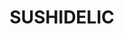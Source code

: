 ---
layout: place
title: SUSHIDELIC
permalink: /new-york/new-york/sushidelic.html
stateAbbr: NY
stateName: New York
cityName: New York
seo:
  type: restaurant
  links: https://www.sushidelic.net/
place_id: ChIJTeF1b2JZwokRkm95zltOxog
photos:
  - name: >-
      places/ChIJTeF1b2JZwokRkm95zltOxog/photos/AeeoHcLKHSfHMDtb_S_Fas_2mHtQxgY-eLE3N33Q2g6LvhYbUn6EV7d1VA-uf_jm8VFMdX27kG-Av8DhbI-pOKpMJq7uIdUN2b2l67jxTlB3oZC_tKkVF0joQPaHHN_yTVjsqG-4EngaK-XEIfbgmrXR931rAhYPDIaVOvLQgszdccpr_uxyc_4zdpG6fU1qRqPAQrIWyjdeqzBqc9f8fQYxQ2UJHUE092ie34b2EHyuyM5sI-cItnIx09L9P7hxwEBomsp8lFMaW3EQe21g_21wy6f9M4KOVHnPDKbDIdvRMdYHEg
    widthPx: 820
    heightPx: 547
    authorAttributions:
      - displayName: SUSHIDELIC
        uri: https://maps.google.com/maps/contrib/106057783711590365840
        photoUri: >-
          https://lh3.googleusercontent.com/a-/ALV-UjV_qDVTSyd-dQxa_Cg90d8Yy4BVtF0Ow20xTgS2GRoA50-4vzQ=s100-p-k-no-mo
    flagContentUri: >-
      https://www.google.com/local/imagery/report/?cb_client=maps_api_places.places_api&image_key=!1e10!2sAF1QipPAstzjA8XU6_cc7DZhQ06AjZDXSTABYc6fQs33&hl=en-US
    googleMapsUri: >-
      https://www.google.com/maps/place//data=!3m4!1e2!3m2!1sAF1QipPAstzjA8XU6_cc7DZhQ06AjZDXSTABYc6fQs33!2e10!4m2!3m1!1s0x89c259626f75e14d:0x88c64e5bce796f92
  - name: >-
      places/ChIJTeF1b2JZwokRkm95zltOxog/photos/AeeoHcIHVxF2wnmzpfvMOSYfcz6yaDMMhUaPxo2jIGHG-JOa4vMv7QucZ0sq7bTbgyDPMxvcFXI_su1KUxUb2GxZeWf_py2UG7X0c1LJk0OJnWSRhXgcjHoCa7h4BzGmbMhMxnIamnTCpWZd-fwrfkRQmQenty0mtnKFbZyHbNMLJG1w6RIfCRQmCkd064Rhq_VVY6ZHaE3NKvDX3DvqhfxD3iSysIr_oq4JoOpE4djr_wdKYJzB7mngRpRqwZZO9XCy448QmaI9o2ozK1YZqIwirGaR9JgCp4vWJy0LZzR_DkPiUA
    widthPx: 1200
    heightPx: 1480
    authorAttributions:
      - displayName: SUSHIDELIC
        uri: https://maps.google.com/maps/contrib/106057783711590365840
        photoUri: >-
          https://lh3.googleusercontent.com/a-/ALV-UjV_qDVTSyd-dQxa_Cg90d8Yy4BVtF0Ow20xTgS2GRoA50-4vzQ=s100-p-k-no-mo
    flagContentUri: >-
      https://www.google.com/local/imagery/report/?cb_client=maps_api_places.places_api&image_key=!1e10!2sAF1QipNG033v7LkZ1HqkCRPJtMCJBlBHjC1iNh1e96gx&hl=en-US
    googleMapsUri: >-
      https://www.google.com/maps/place//data=!3m4!1e2!3m2!1sAF1QipNG033v7LkZ1HqkCRPJtMCJBlBHjC1iNh1e96gx!2e10!4m2!3m1!1s0x89c259626f75e14d:0x88c64e5bce796f92
  - name: >-
      places/ChIJTeF1b2JZwokRkm95zltOxog/photos/AeeoHcIpu1Y7Djtn-HXEv8PjIv_ZQhGON6hEKYfd-RaGj8Zi7I_ZFOx5y0RGj-_I2aBjverZ_KujIOeso9gvcqM5ASaTuC0sOVMD35pgiv0hUW9kkdf2MPD3mBQ6-PileOQ8D8Sp-Bfgh1uRaNCNYA3EHFJ4CiMRVdD7DYifxxlHserF29qYfd2sVQCh16BTHjH-v5tLvk1QflgYus3xb5YZpxs6vuCzun3bMJsWQyygzGNxHnS5RBQgxTEyEWrTJtd4nXbVSWxpzZYiwSxhUYzIqI-Xctn8lsiTWdb68MQUS8PSxQ
    widthPx: 1432
    heightPx: 1150
    authorAttributions:
      - displayName: SUSHIDELIC
        uri: https://maps.google.com/maps/contrib/106057783711590365840
        photoUri: >-
          https://lh3.googleusercontent.com/a-/ALV-UjV_qDVTSyd-dQxa_Cg90d8Yy4BVtF0Ow20xTgS2GRoA50-4vzQ=s100-p-k-no-mo
    flagContentUri: >-
      https://www.google.com/local/imagery/report/?cb_client=maps_api_places.places_api&image_key=!1e10!2sAF1QipNydss2G3hZCIiQxOmv7goGZpBvnKicyxow9gyC&hl=en-US
    googleMapsUri: >-
      https://www.google.com/maps/place//data=!3m4!1e2!3m2!1sAF1QipNydss2G3hZCIiQxOmv7goGZpBvnKicyxow9gyC!2e10!4m2!3m1!1s0x89c259626f75e14d:0x88c64e5bce796f92
  - name: >-
      places/ChIJTeF1b2JZwokRkm95zltOxog/photos/AeeoHcIJFSkDPgYge61bRpU8y2uikhQDy95NRltEzhrQpN1gvwepZxpVLouliG9IUo8mo29Xn_tI-jEQvUi-9rex6R67UKi7aOW4d67COYiyXXACQ8mIunKg11U4qg2DRzFC8Jlnm7w1WcSmONkvOr4cPtbEYDN817487_BLv3tYUSjEflwcyQBpcflL6YqIVp__GA_JvdLshY1e8-plTcu22UTFW7hXRGV0uLBPCRsKhznrKiLO4TpDt3xx9qlOcvdawMHQMcXOByRVk6eFrEKorR0AE8-6OfZFtqjjYQOSs7MtMqplJEblXeqMQFFe8KdPJRKXtl7ZoG1zMkgpXn_u1bZtfWAHEHETgx-27lzxKUpUINpQistpugZYHsV2S6_oBlI52xXKvqz8uh1gooN9atFhNCTcQJH8FQWbm8fB0JMDA02X
    widthPx: 3600
    heightPx: 4800
    authorAttributions:
      - displayName: Judy Lee
        uri: https://maps.google.com/maps/contrib/113862186310153914073
        photoUri: >-
          https://lh3.googleusercontent.com/a-/ALV-UjUofMkmBr0QP22o827V9or324vCL6rYVw_e1CN6ypiy5sigAXj6=s100-p-k-no-mo
    flagContentUri: >-
      https://www.google.com/local/imagery/report/?cb_client=maps_api_places.places_api&image_key=!1e10!2sCIHM0ogKEICAgIDv-v_DhgE&hl=en-US
    googleMapsUri: >-
      https://www.google.com/maps/place//data=!3m4!1e2!3m2!1sCIHM0ogKEICAgIDv-v_DhgE!2e10!4m2!3m1!1s0x89c259626f75e14d:0x88c64e5bce796f92
  - name: >-
      places/ChIJTeF1b2JZwokRkm95zltOxog/photos/AeeoHcKRC8SOAkthIb0BtNkrfT9yeo_jpWZpqjydIxO5209fCsQr74TEzDkEOG9bIvEsNEyYiWpILT4tZPqDmAPcFtatKZfHiFkSnczvx-xzJ9hGqIMpD0yFg-zBiyrSBsXYch8H4DGcK5FpHhgRXdmUkCeEU5B1C-5M2HCSjuJ0Z7wZyfL43riG7s_aPcNF2InL_YmouJnUSS3HfKxkBhJxKYrVYPZBUMCWuLbdrAZec4wuWo76LHTVg3e3cgQ6b0p7KHp4Eswis55qIf7gg75VQSgHo93tS7PktFoTxL0SP779TmXQEFr2e1n-hfdnGFQ3Vpj5wCU8SeHoo0Y_6LE1EGgu9SBksUwmz9BCUom3t9_KCAXeMY0rEywcMJioqS1oOsdPYXA_TRk06A4HDcQjIy3ZHqZbO5W5_LO1Czq4l3Aqzg
    widthPx: 2384
    heightPx: 2900
    authorAttributions:
      - displayName: Michelle Lisa Celemencki
        uri: https://maps.google.com/maps/contrib/108636121994674907420
        photoUri: >-
          https://lh3.googleusercontent.com/a-/ALV-UjU8J0kRPe-araF5jllVhSMUZWyXWspGZ_BnaBA8JCgjnNfmkE2Z=s100-p-k-no-mo
    flagContentUri: >-
      https://www.google.com/local/imagery/report/?cb_client=maps_api_places.places_api&image_key=!1e10!2sCIHM0ogKEICAgIDLuf2hUQ&hl=en-US
    googleMapsUri: >-
      https://www.google.com/maps/place//data=!3m4!1e2!3m2!1sCIHM0ogKEICAgIDLuf2hUQ!2e10!4m2!3m1!1s0x89c259626f75e14d:0x88c64e5bce796f92
  - name: >-
      places/ChIJTeF1b2JZwokRkm95zltOxog/photos/AeeoHcJfWrHLN-chDBBhWqCxddaQ_2U6pWGWattaugMLXcuBaLJID3n7ACa6bHyGTlliENLrp10rmTvJ7wXfliDN-RHtf-Jfpo2wjceqX1rS4pCco6AjU3_njxbLrC2XAkbAaU-VimiWdm84DktP22eHbedNvlpP55qVzNKziRLT2Gfw6hUfG81B491n35-cFZe5tm6yn1ODrCRBNhWQUiq3VKaNnqaGYmYBYF56-qAxOpMnwmi24X1anPZqGBf2dinikqJob4s8VrRNkivdUbG6zKVwvf_s6YKp5UXjWQ7wCcfiLInAohwFEAe2ips9R3FCA_Gu6UzV2S0jK-AkKv1Qi-YQshakFFxiAtueZE8yGv3d-SdtHFwQ3SMdm9dpyQ3SZApZBubDwbLdcaXDtb8F8rEoF8BXvNzGbhs_6Lqqcli2ow
    widthPx: 4032
    heightPx: 3024
    authorAttributions:
      - displayName: Jared Guynes
        uri: https://maps.google.com/maps/contrib/117429325307353854103
        photoUri: >-
          https://lh3.googleusercontent.com/a-/ALV-UjUUy0FNBhtcAuK668C7FZXLnoB4qJH26yzOrORf9EcWROiGCSvgug=s100-p-k-no-mo
    flagContentUri: >-
      https://www.google.com/local/imagery/report/?cb_client=maps_api_places.places_api&image_key=!1e10!2sCIHM0ogKEICAgICDhZWNZA&hl=en-US
    googleMapsUri: >-
      https://www.google.com/maps/place//data=!3m4!1e2!3m2!1sCIHM0ogKEICAgICDhZWNZA!2e10!4m2!3m1!1s0x89c259626f75e14d:0x88c64e5bce796f92
  - name: >-
      places/ChIJTeF1b2JZwokRkm95zltOxog/photos/AeeoHcKvBfkBwYCYyYT4uq8DQ1UOgdAjdLG8B0EDqRr3WTK2zTkdFBRwN0_V3ewy-ODGObIJqNbE32rMkSXXiWy6-NyKLL6Iu6SqW8eD8ciHms-b72OtlOL9f6eJ6e0mi9rJL5P76Tht-J84khZQXfYVmL3E-FLJp18PCx-56iCnwCXmGN2yWDILNP3b0WfekkqPK8YSaKVNj05T1wSOdqmjAD0DEOeAGhtcYZsN1JME3v7rw7b4BCrAV26h3xbY7VFiFZ0T3-BpvU4esDJknrXm0jQcee86hZtIxUXK3fbafRHpzbYxSWs7bF4RB_satAVAOevlyTA1C2-DS_UYFofiXp9eGc4N6SszHV1v-jxwxFAyss6wGQQF6RQw0EuBwHjSCUehpSbFthbZflgvWm4xFRWvCdgYTKVaUD8p_s5LfCXBMfA
    widthPx: 4000
    heightPx: 3000
    authorAttributions:
      - displayName: Nicholas Trieu
        uri: https://maps.google.com/maps/contrib/114324861487870811904
        photoUri: >-
          https://lh3.googleusercontent.com/a-/ALV-UjWNkxT9lcRG7aH3ENSLM9jDHUiTlH8HJnVYImOYMuvoWRi3j1UtlQ=s100-p-k-no-mo
    flagContentUri: >-
      https://www.google.com/local/imagery/report/?cb_client=maps_api_places.places_api&image_key=!1e10!2sCIHM0ogKEICAgICrgavfvgE&hl=en-US
    googleMapsUri: >-
      https://www.google.com/maps/place//data=!3m4!1e2!3m2!1sCIHM0ogKEICAgICrgavfvgE!2e10!4m2!3m1!1s0x89c259626f75e14d:0x88c64e5bce796f92
  - name: >-
      places/ChIJTeF1b2JZwokRkm95zltOxog/photos/AeeoHcKD8bilxO5MlPrc1wmnM8yHa2atcBSCODCvldzuOJtk-K-OXnhQANvvrdUYbo3av_a_lNBBwOFbeuQE-4bGHXHa3cykINMxAAccIYyoE1X0B6_r4oabmC3-dLyuiTOdYZv3hy9QRaX_NIVakdYaWSlsiXCtegVuXXgCHU14GkEZJSJ0LNGi5qieLqDypHLlGuPEvlsgrjU73P_dXkRvRD3jqrWI2udzrP5Kp3YnYPunBT4pq1ytNJvlueLtQDv3E8OwoSq2EqqDHKkaxvWAOv7hV1n1wRBfWODdXnDgpsKuJ16rGO4gGtggxrgYxpd3vh6iGAtFzmFtjTckCa1pKriegGGFVg5vad1ustX6mmWIX9lYYIKqM08kMWxKIFCzy4yog-7DIi05HHv3KBaJ0ShhRnNImjyWT006Z5_o2Mh5Lw
    widthPx: 3024
    heightPx: 4032
    authorAttributions:
      - displayName: Properone
        uri: https://maps.google.com/maps/contrib/113527185571048118076
        photoUri: >-
          https://lh3.googleusercontent.com/a-/ALV-UjVl1hlkbgEpbHBQb7lyG8-nGR0l831gk87UJmckbimuVsilAJcFOw=s100-p-k-no-mo
    flagContentUri: >-
      https://www.google.com/local/imagery/report/?cb_client=maps_api_places.places_api&image_key=!1e10!2sCIHM0ogKEICAgIDD07TtAg&hl=en-US
    googleMapsUri: >-
      https://www.google.com/maps/place//data=!3m4!1e2!3m2!1sCIHM0ogKEICAgIDD07TtAg!2e10!4m2!3m1!1s0x89c259626f75e14d:0x88c64e5bce796f92
  - name: >-
      places/ChIJTeF1b2JZwokRkm95zltOxog/photos/AeeoHcKD8eSM1PE9x3ZRPpJJVwpTjPGzCav6_CLGt7gDD8hT3UuGtUabUIwBsQ4Zq7IO-D-5EJVCuBHcuFae22aF4ZPzOlttgZ_ziJKlC5dlbbywfYIDAeCyCyQcx-hFGYjyDwpzHOInR7TjksFlwHZz34CM3HXdmN2eEH6zCbziCwfI-5W06ff2-LCDFwm2Gb8zXpfWuFtT5sRdxgzD5aL751P1hArsyf-ZPHrKTwcKjF1oONxowX-cEV_LXOT0t6giPSgUzWvIB191ZOGAfzHal1BC3VYJqs_c5CwKdBjlGAts8h83uklPM_DfzxQZDcDzh1Qa_3t45bsfOsytm79t62zR4IQmpWLri-tk3XMBX9OrQxp0VpY9U4c4TfwmeUEBF89XrZzwk8cj1Nm7Bf5gvd9u7EceaGWQ_jyWFFrArwE4JGs
    widthPx: 3024
    heightPx: 4032
    authorAttributions:
      - displayName: Yann Lomo
        uri: https://maps.google.com/maps/contrib/112730553161339485412
        photoUri: >-
          https://lh3.googleusercontent.com/a/ACg8ocIGI5hnxEbeWB6eowHZN5th4nRHwLkc_Ow3xK9HtGRvDNA4Aw=s100-p-k-no-mo
    flagContentUri: >-
      https://www.google.com/local/imagery/report/?cb_client=maps_api_places.places_api&image_key=!1e10!2sCIHM0ogKEICAgIC97NfgzAE&hl=en-US
    googleMapsUri: >-
      https://www.google.com/maps/place//data=!3m4!1e2!3m2!1sCIHM0ogKEICAgIC97NfgzAE!2e10!4m2!3m1!1s0x89c259626f75e14d:0x88c64e5bce796f92
  - name: >-
      places/ChIJTeF1b2JZwokRkm95zltOxog/photos/AeeoHcKUxIAG-NdcC5m15hKf1tsDrpmDEokYS0_sQoQvkAg7gpWmpNTy_IOV7HTh2cop1M_nehKUdKQEExiYnrXx_keOlAxASTFCiE5xoD7TKNLydv19j_FUMbUBXz-eBKMXeFCs4yCcPCEo9NLtmkufJfjC34XnPzjdE6nxBNtstfUTc89x6VkyKBHcWZTA78C1UMBNGJ1cyVSUNUu1yPfRRgRmAxL5KN-ck6TqlJCcpL3v20RfLuEPOnR5HUjq8Yg-9ugd85rOzGGLwTIe9EO8lsWEFkx82WovebfC6n5LQq5KpoV7pln4HcOX1L7ZJPqAzNgDX71INfa3g2ia_9DqhPuVBcA6h7jFzUCRDUgUx-3ByCBpdH6Y7sU_vNas_9_lelcjpRavP0JgUyw0Qihqlp_lLnA18zWKTMOwS9UUdDBYTOVW
    widthPx: 4032
    heightPx: 3024
    authorAttributions:
      - displayName: Samuel Y
        uri: https://maps.google.com/maps/contrib/115006318981237542606
        photoUri: >-
          https://lh3.googleusercontent.com/a-/ALV-UjWVQsPTWf08BkYwg7VxWXcdrwcvK764E2nkfL3ygW9gtEcmhn_U=s100-p-k-no-mo
    flagContentUri: >-
      https://www.google.com/local/imagery/report/?cb_client=maps_api_places.places_api&image_key=!1e10!2sCIHM0ogKEICAgICPq86vpwE&hl=en-US
    googleMapsUri: >-
      https://www.google.com/maps/place//data=!3m4!1e2!3m2!1sCIHM0ogKEICAgICPq86vpwE!2e10!4m2!3m1!1s0x89c259626f75e14d:0x88c64e5bce796f92
address: 177 Lafayette St, New York, NY 10013, USA
street: 177 Lafayette St
city: New York
state: NY
zip: '10013'
country: USA
neighborhood: null
latitude: '40.720406'
longitude: '-73.998511'
accessibility_options:
  wheelchairAccessibleParking: false
  wheelchairAccessibleEntrance: true
  wheelchairAccessibleRestroom: true
  wheelchairAccessibleSeating: true
business_status: OPERATIONAL
name: SUSHIDELIC
google_maps_links:
  directionsUri: >-
    https://www.google.com/maps/dir//''/data=!4m7!4m6!1m1!4e2!1m2!1m1!1s0x89c259626f75e14d:0x88c64e5bce796f92!3e0
  placeUri: https://maps.google.com/?cid=9855650990759964562
  writeAReviewUri: >-
    https://www.google.com/maps/place//data=!4m3!3m2!1s0x89c259626f75e14d:0x88c64e5bce796f92!12e1
  reviewsUri: >-
    https://www.google.com/maps/place//data=!4m4!3m3!1s0x89c259626f75e14d:0x88c64e5bce796f92!9m1!1b1
  photosUri: >-
    https://www.google.com/maps/place//data=!4m3!3m2!1s0x89c259626f75e14d:0x88c64e5bce796f92!10e5
primary_type: Sushi Restaurant
opening_hours:
  regular: null
  current: null
secondary_opening_hours:
  regular:
    weekdayDescriptions: null
    type: null
  current:
    weekdayDescriptions: null
    type: null
phone: (646) 478-7099
price_level: null
price_range: $50 &ndash; $100
rating: '4.2'
rating_count: 0
website: https://www.sushidelic.net/
description: >-
  Discover SUSHIDELIC in New York, NY$$$Nestled in the heart of New York, NY,
  SUSHIDELIC stands out as a vibrant sushi restaurant blending theatrical flair
  with creative dining options. This art-filled space offers imaginative
  cocktails alongside fresh sushi selections, creating an engaging atmosphere
  that captivates visitors seeking top sushi spots in the city. The restaurant's
  innovative design and thoughtful details, like revolving art elements, enhance
  the overall experience for those exploring Japanese-inspired cuisine nearby.
  With a focus on artistic presentation and quality ingredients, it's a go-to
  choice for anyone hunting for memorable sushi dining experiences.
  Accessibility features such as wheelchair-friendly entrances add to its
  appeal, making it welcoming for a wide range of guests.
generative_summary: >-
  Discover SUSHIDELIC in New York, NY$$$Nestled in the heart of New York, NY,
  SUSHIDELIC stands out as a vibrant sushi restaurant blending theatrical flair
  with creative dining options. This art-filled space offers imaginative
  cocktails alongside fresh sushi selections, creating an engaging atmosphere
  that captivates visitors seeking top sushi spots in the city. The restaurant's
  innovative design and thoughtful details, like revolving art elements, enhance
  the overall experience for those exploring Japanese-inspired cuisine nearby.
  With a focus on artistic presentation and quality ingredients, it's a go-to
  choice for anyone hunting for memorable sushi dining experiences.
  Accessibility features such as wheelchair-friendly entrances add to its
  appeal, making it welcoming for a wide range of guests.
generative_disclosure: Summarized by AI using the Grok-3-Mini model.
reviews:
  - name: >-
      places/ChIJTeF1b2JZwokRkm95zltOxog/reviews/ChdDSUhNMG9nS0VJQ0FnSUR2LXZfRDJnRRAB
    relativePublishTimeDescription: 3 months ago
    rating: 5
    text:
      text: >-
        I had lunch on a Saturday at SUSHIDELIC for my recent work trip, and it
        was definitely an experience to remember! The restaurant’s design was
        one of a kind. The fun, quirky theme and the attention to detail really
        stood out, especially the revolving artwork at the bar—such a cool touch
        that added to the vibe.


        Since I was their first customer that day, it wasn’t busy at first,
        which gave me plenty of time to soak in the ambiance. I ordered the
        lunch special Chirashi Parfait, and wow, the presentation was so
        creative! It was unlike anything I’ve seen before, and the flavors were
        just as great as the visuals.


        Things got a bit hectic when more customers started arriving. There was
        only one server managing the front desk and taking orders, so he got
        understandably busy. He was doing his best to keep up, but I had to wave
        him down a couple of times to get his attention.


        Pricing-wise, the meals were on the higher side for the portion size,
        but when you factor in the unique experience and the creativity, I felt
        it was worth it—especially when I was in the mood for something
        different.


        Overall, I’d recommend SUSHIDELIC for its fun atmosphere and inventive
        dishes. It’s the kind of place that’s perfect for those who enjoy a
        dining experience as much as the food itself.
      languageCode: en
    originalText:
      text: >-
        I had lunch on a Saturday at SUSHIDELIC for my recent work trip, and it
        was definitely an experience to remember! The restaurant’s design was
        one of a kind. The fun, quirky theme and the attention to detail really
        stood out, especially the revolving artwork at the bar—such a cool touch
        that added to the vibe.


        Since I was their first customer that day, it wasn’t busy at first,
        which gave me plenty of time to soak in the ambiance. I ordered the
        lunch special Chirashi Parfait, and wow, the presentation was so
        creative! It was unlike anything I’ve seen before, and the flavors were
        just as great as the visuals.


        Things got a bit hectic when more customers started arriving. There was
        only one server managing the front desk and taking orders, so he got
        understandably busy. He was doing his best to keep up, but I had to wave
        him down a couple of times to get his attention.


        Pricing-wise, the meals were on the higher side for the portion size,
        but when you factor in the unique experience and the creativity, I felt
        it was worth it—especially when I was in the mood for something
        different.


        Overall, I’d recommend SUSHIDELIC for its fun atmosphere and inventive
        dishes. It’s the kind of place that’s perfect for those who enjoy a
        dining experience as much as the food itself.
      languageCode: en
    authorAttribution:
      displayName: Judy Lee
      uri: https://www.google.com/maps/contrib/113862186310153914073/reviews
      photoUri: >-
        https://lh3.googleusercontent.com/a-/ALV-UjUofMkmBr0QP22o827V9or324vCL6rYVw_e1CN6ypiy5sigAXj6=s128-c0x00000000-cc-rp-mo-ba2
    publishTime: '2024-12-19T23:28:09.073577Z'
    flagContentUri: >-
      https://www.google.com/local/review/rap/report?postId=ChdDSUhNMG9nS0VJQ0FnSUR2LXZfRDJnRRAB&d=17924085&t=1
    googleMapsUri: >-
      https://www.google.com/maps/reviews/data=!4m6!14m5!1m4!2m3!1sChdDSUhNMG9nS0VJQ0FnSUR2LXZfRDJnRRAB!2m1!1s0x89c259626f75e14d:0x88c64e5bce796f92
  - name: >-
      places/ChIJTeF1b2JZwokRkm95zltOxog/reviews/ChdDSUhNMG9nS0VJQ0FnSURmMUxXTjhBRRAB
    relativePublishTimeDescription: 3 months ago
    rating: 2
    text:
      text: >-
        Very very cool atmosphere, very very sweet waitress, very very terrible
        food. I say this with all kindness but the food bordered on inedible. We
        are people who do not leave an empty plate out of guilt. We could not
        bring ourselves to finish several dishes on the tasting menu. It
        absolutely sacrificed taste for cute aesthetic. Cocktails were ok - just
        treat it like a bar and enjoy the vibes.
      languageCode: en
    originalText:
      text: >-
        Very very cool atmosphere, very very sweet waitress, very very terrible
        food. I say this with all kindness but the food bordered on inedible. We
        are people who do not leave an empty plate out of guilt. We could not
        bring ourselves to finish several dishes on the tasting menu. It
        absolutely sacrificed taste for cute aesthetic. Cocktails were ok - just
        treat it like a bar and enjoy the vibes.
      languageCode: en
    authorAttribution:
      displayName: Kale Y.
      uri: https://www.google.com/maps/contrib/113142024159550503252/reviews
      photoUri: >-
        https://lh3.googleusercontent.com/a-/ALV-UjXbKF4Dt4wwEJOB9rGEIHASrIPP3lzBVmfgsdVf_zA1GxLjbV1J=s128-c0x00000000-cc-rp-mo
    publishTime: '2025-01-04T05:39:41.407644Z'
    flagContentUri: >-
      https://www.google.com/local/review/rap/report?postId=ChdDSUhNMG9nS0VJQ0FnSURmMUxXTjhBRRAB&d=17924085&t=1
    googleMapsUri: >-
      https://www.google.com/maps/reviews/data=!4m6!14m5!1m4!2m3!1sChdDSUhNMG9nS0VJQ0FnSURmMUxXTjhBRRAB!2m1!1s0x89c259626f75e14d:0x88c64e5bce796f92
  - name: >-
      places/ChIJTeF1b2JZwokRkm95zltOxog/reviews/ChdDSUhNMG9nS0VJQ0FnSUNIeklHS193RRAB
    relativePublishTimeDescription: 7 months ago
    rating: 5
    text:
      text: >-
        Cat themed sushi restaurant with a beautiful ambience.   Servers dressed
        like cats. Everything was pink and pretty.  Conveyor belt bar was
        unique.   Nice music playing in the background.  Great place to
        celebrate  and party. The sushi was good.  Cute place. Decent food.
      languageCode: en
    originalText:
      text: >-
        Cat themed sushi restaurant with a beautiful ambience.   Servers dressed
        like cats. Everything was pink and pretty.  Conveyor belt bar was
        unique.   Nice music playing in the background.  Great place to
        celebrate  and party. The sushi was good.  Cute place. Decent food.
      languageCode: en
    authorAttribution:
      displayName: Nellie Bee
      uri: https://www.google.com/maps/contrib/107876675130487863779/reviews
      photoUri: >-
        https://lh3.googleusercontent.com/a-/ALV-UjUEdatfJeSuuTL2v0ywIqrfTMJaLybBPR0gZ1jtQ2nFQqng15MX=s128-c0x00000000-cc-rp-mo-ba6
    publishTime: '2024-09-02T01:35:34.760078Z'
    flagContentUri: >-
      https://www.google.com/local/review/rap/report?postId=ChdDSUhNMG9nS0VJQ0FnSUNIeklHS193RRAB&d=17924085&t=1
    googleMapsUri: >-
      https://www.google.com/maps/reviews/data=!4m6!14m5!1m4!2m3!1sChdDSUhNMG9nS0VJQ0FnSUNIeklHS193RRAB!2m1!1s0x89c259626f75e14d:0x88c64e5bce796f92
  - name: >-
      places/ChIJTeF1b2JZwokRkm95zltOxog/reviews/ChZDSUhNMG9nS0VJQ0FnSUMzNzg2ME9BEAE
    relativePublishTimeDescription: 4 months ago
    rating: 5
    text:
      text: >-
        HEY PIKACHU 😺 HERE! I NEED TO TELL SOMETHING!!


        THE SUM:

        This experience was one of a kind definitely a unique experience on top
        of that everything was so colorful and the waiters and servers were very
        nice and spoke in small bits of Japanese 🍙🍡. When we went apparently
        there was a boy band that was getting catered there so it was a very
        unique experience on top of two people's birthdays with the same day of
        birth!  ITS SUPER CREATIVE PLACE IS SO COOL AESTHETICALLY


        PRICE FOR VALUE:

        Price for a full dish's technically ranges from under $25 or Over $50
        per person

        1 Main 1 Side and a Drink


        Drinks are kinda pricey for what you get so that can add on another $15+

        Expect perpetson totally to be around $60

        + if you want to experience what this place really offers then over $80+


        FOOD🍙🍡:

        The food comes on a conveyor belt the waiter if you're new will tell you
        when to grab your meal so you get the hang of it.


        The menu could be considered limited but it's definitely condensed with
        a lot of the best types of Maki and other food types and it's got group
        specials foods as well.

        Their advertisements are very unique as well so I recommend trying at
        least one appetizer if you go there


        They do provide alcohol menu

        With a decent selection


        THE SERVICE:

        There are three cats and the ladies get the dress up inspired by the
        cats which is also created for there by the pretty top tier clothes
        designer.

        The very nice, they do speak a little Japanese to you, at the door
        (WHICH WE LOVE THE MOST), if you love or are inspired by the Japanese in
        Asian cultures this place is definitely a great place to showcase that.
        Or to get immersed in.


        THE CULTURE:

        Me and my girlfriend have been studying Japanese we've also been into
        Asian cultured as we were kids. She went to school to study for the
        language and I learned all by myself from just hard work studying and
        trying to remember while I work for a while I've been learning for a
        year and a half so far and I will continue to learn for most of my life
        for sure I definitely want to be more fluent, and being able to speak to
        them in Japanese a very nice experience even though I'm still studying.
        I am very thankful to the servers and waiters for being kind with trying
        to represent ourself with Japan and Asian culture language and more!


        So five stars from us that is for sure we will be back again and I will
        give you more detailed review in the coming days


        THE PLACE SIZE:

        It's a really small but big place in terms of creativity so if you're
        going in a large group, at least larger than 3 then you should
        definitely make reservations to go there! I highly recommend
        reservations or calling to make sure that there's spots available
      languageCode: en
    originalText:
      text: >-
        HEY PIKACHU 😺 HERE! I NEED TO TELL SOMETHING!!


        THE SUM:

        This experience was one of a kind definitely a unique experience on top
        of that everything was so colorful and the waiters and servers were very
        nice and spoke in small bits of Japanese 🍙🍡. When we went apparently
        there was a boy band that was getting catered there so it was a very
        unique experience on top of two people's birthdays with the same day of
        birth!  ITS SUPER CREATIVE PLACE IS SO COOL AESTHETICALLY


        PRICE FOR VALUE:

        Price for a full dish's technically ranges from under $25 or Over $50
        per person

        1 Main 1 Side and a Drink


        Drinks are kinda pricey for what you get so that can add on another $15+

        Expect perpetson totally to be around $60

        + if you want to experience what this place really offers then over $80+


        FOOD🍙🍡:

        The food comes on a conveyor belt the waiter if you're new will tell you
        when to grab your meal so you get the hang of it.


        The menu could be considered limited but it's definitely condensed with
        a lot of the best types of Maki and other food types and it's got group
        specials foods as well.

        Their advertisements are very unique as well so I recommend trying at
        least one appetizer if you go there


        They do provide alcohol menu

        With a decent selection


        THE SERVICE:

        There are three cats and the ladies get the dress up inspired by the
        cats which is also created for there by the pretty top tier clothes
        designer.

        The very nice, they do speak a little Japanese to you, at the door
        (WHICH WE LOVE THE MOST), if you love or are inspired by the Japanese in
        Asian cultures this place is definitely a great place to showcase that.
        Or to get immersed in.


        THE CULTURE:

        Me and my girlfriend have been studying Japanese we've also been into
        Asian cultured as we were kids. She went to school to study for the
        language and I learned all by myself from just hard work studying and
        trying to remember while I work for a while I've been learning for a
        year and a half so far and I will continue to learn for most of my life
        for sure I definitely want to be more fluent, and being able to speak to
        them in Japanese a very nice experience even though I'm still studying.
        I am very thankful to the servers and waiters for being kind with trying
        to represent ourself with Japan and Asian culture language and more!


        So five stars from us that is for sure we will be back again and I will
        give you more detailed review in the coming days


        THE PLACE SIZE:

        It's a really small but big place in terms of creativity so if you're
        going in a large group, at least larger than 3 then you should
        definitely make reservations to go there! I highly recommend
        reservations or calling to make sure that there's spots available
      languageCode: en
    authorAttribution:
      displayName: Vanny B (ProCoLink)
      uri: https://www.google.com/maps/contrib/108289969214689720677/reviews
      photoUri: >-
        https://lh3.googleusercontent.com/a-/ALV-UjX2iaVVcU_O4HcK-CwqMs792hJD51zJZZ1OkY9sTzUcm1SYWCKd3A=s128-c0x00000000-cc-rp-mo-ba4
    publishTime: '2024-11-25T15:57:56.227404Z'
    flagContentUri: >-
      https://www.google.com/local/review/rap/report?postId=ChZDSUhNMG9nS0VJQ0FnSUMzNzg2ME9BEAE&d=17924085&t=1
    googleMapsUri: >-
      https://www.google.com/maps/reviews/data=!4m6!14m5!1m4!2m3!1sChZDSUhNMG9nS0VJQ0FnSUMzNzg2ME9BEAE!2m1!1s0x89c259626f75e14d:0x88c64e5bce796f92
  - name: >-
      places/ChIJTeF1b2JZwokRkm95zltOxog/reviews/ChZDSUhNMG9nS0VJQ0FnSURMaGN6bWFnEAE
    relativePublishTimeDescription: 9 months ago
    rating: 5
    text:
      text: >-
        This place was so fun!! The place is just dripping with personality. The
        atmosphere and decor/art made it feel like we were transported to Japan.
        The hosts and staff were all so nice and genuinely excited to be there.


        Food was colorful and avante garde. We got the sushi tower, which came
        with a wheel of sauces that were meant to be paired and experimented
        with. The food was good, but the ambiance and experience was the real
        showstopper.
      languageCode: en
    originalText:
      text: >-
        This place was so fun!! The place is just dripping with personality. The
        atmosphere and decor/art made it feel like we were transported to Japan.
        The hosts and staff were all so nice and genuinely excited to be there.


        Food was colorful and avante garde. We got the sushi tower, which came
        with a wheel of sauces that were meant to be paired and experimented
        with. The food was good, but the ambiance and experience was the real
        showstopper.
      languageCode: en
    authorAttribution:
      displayName: Sharon Bao
      uri: https://www.google.com/maps/contrib/112638170520095468834/reviews
      photoUri: >-
        https://lh3.googleusercontent.com/a-/ALV-UjXLsGncz6jxbK7z52L5onOt_zFIxKDT_f4pptOYtKo0kb6zbmfxIg=s128-c0x00000000-cc-rp-mo-ba5
    publishTime: '2024-06-29T02:35:33.600489Z'
    flagContentUri: >-
      https://www.google.com/local/review/rap/report?postId=ChZDSUhNMG9nS0VJQ0FnSURMaGN6bWFnEAE&d=17924085&t=1
    googleMapsUri: >-
      https://www.google.com/maps/reviews/data=!4m6!14m5!1m4!2m3!1sChZDSUhNMG9nS0VJQ0FnSURMaGN6bWFnEAE!2m1!1s0x89c259626f75e14d:0x88c64e5bce796f92
review_summary: >-
  What Customers Are Buzzing About$$$Visitors often rave about the fun and
  quirky vibe at this sushi spot, highlighting the creative decor and unique
  dishes that make every meal feel special. Many appreciate the tasty sushi
  rolls and inventive options like the Chirashi Parfait, along with solid drinks
  that pair well with the experience, though some note prices can run a bit high
  for the portions. The atmosphere gets plenty of praise for its lively energy
  and friendly service, which keeps things upbeat even when it gets busy,
  drawing in groups looking for a good time. Overall, it's a solid pick for
  those wanting to enjoy Japanese flavors in a playful setting, with most
  feedback leaning positive on the creativity and ambiance. While a few mention
  occasional service rushes during peak hours, the general consensus is that
  it's worth a visit for an entertaining outing.
review_disclosure: Summarized by AI using the Grok-3-Mini model.
parking_options: null
payment_options:
  acceptsCreditCards: true
  acceptsDebitCards: true
  acceptsCashOnly: false
  acceptsNfc: true
allow_dogs: null
curbside_pickup: false
delivery: true
dine_in: true
good_for_children: false
good_for_groups: null
good_for_sports: false
live_music: false
menu_for_children: false
outdoor_seating: true
reservable: true
restroom: true
serves_beer: true
serves_breakfast: false
serves_brunch: true
serves_cocktails: true
serves_coffee: false
serves_dinner: true
serves_dessert: true
serves_lunch: true
serves_vegetarian_food: true
serves_wine: true
takeout: true
update_category: pro
places_description: null

---